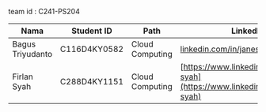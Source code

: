 team id : C241-PS204

| Nama          | Student ID | Path              | LinkedIn                                      |
|---------------|------------|-------------------|-----------------------------------------------|
| Bagus Triyudanto    | C116D4KY0582  | Cloud Computing| [linkedin.com/in/janesmith]([https://linkedin.com/in/janesmith](https://www.linkedin.com/in/bagus-triyudanto-83a92b2a6/)) |
| Firlan Syah    |  C288D4KY1151  | Cloud Computing| [https://www.linkedin.com/in/firlan-syah](https://www.linkedin.com/in/firlan-syah) |
